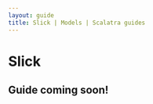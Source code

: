 ```yaml
---
layout: guide
title: Slick | Models | Scalatra guides
---
```


<div class="page-header">
  <h1>Slick</h1>
</div>

## Guide coming soon!
